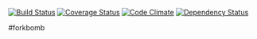 [![Build Status](https://travis-ci.org/theodi/forkbomb.png)](https://travis-ci.org/theodi/forkbomb)
[![Coverage Status](https://coveralls.io/repos/theodi/forkbomb/badge.png)](https://coveralls.io/r/theodi/forkbomb)
[![Code Climate](https://codeclimate.com/github/theodi/forkbomb.png)](https://codeclimate.com/github/theodi/forkbomb)
[![Dependency Status](https://gemnasium.com/theodi/forkbomb.png)](https://gemnasium.com/theodi/forkbomb)

#forkbomb

